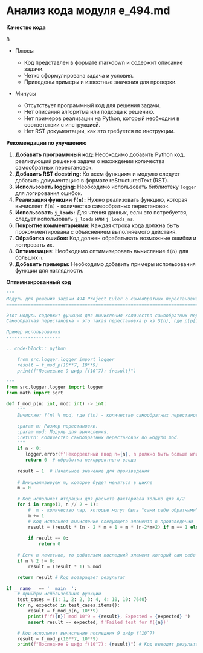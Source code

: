 # Анализ кода модуля e_494.md

**Качество кода**

8
- Плюсы
    -  Код представлен в формате markdown и содержит описание задачи.
    -  Четко сформулирована задача и условия.
    -  Приведены примеры и известные значения для проверки.

- Минусы
    - Отсутствует программный код для решения задачи.
    - Нет описания алгоритма или подхода к решению.
    - Нет примеров реализации на Python, который необходим в соответствии с инструкцией.
    - Нет RST документации, как это требуется по инструкции.

**Рекомендации по улучшению**

1.  **Добавить программный код:** Необходимо добавить Python код, реализующий решение задачи о нахождении количества самообратных перестановок.
2.  **Добавить RST docstring:** Ко всем функциям и модулю следует добавить документацию в формате reStructuredText (RST).
3.  **Использовать logging:** Необходимо использовать библиотеку `logger` для логирования ошибок.
4.  **Реализация функции `f(n)`:** Нужно реализовать функцию, которая вычисляет `f(n)` - количество самообратных перестановок.
5.  **Использовать `j_loads`:** Для чтения данных, если это потребуется, следует использовать `j_loads` или `j_loads_ns`.
6.  **Покрытие комментариями:** Каждая строка кода должна быть прокомментирована с объяснением выполняемого действия.
7.  **Обработка ошибок:** Код должен обрабатывать возможные ошибки и логировать их.
8.  **Оптимизация:** Необходимо оптимизировать вычисление `f(n)` для больших `n`.
9. **Добавить примеры:** Необходимо добавить примеры использования функции для наглядности.

**Оптимизированный код**

```python
"""
Модуль для решения задачи 494 Project Euler о самообратных перестановках.
=========================================================================

Этот модуль содержит функцию для вычисления количества самообратных перестановок для заданного n.
Самообратная перестановка - это такая перестановка p из S(n), где p[p[i]] = i для всех 1 <= i <= n.

Пример использования
--------------------

.. code-block:: python

    from src.logger.logger import logger
    result = f_mod_p(10**7, 10**9)
    print(f"Последние 9 цифр f(10^7): {result}")

"""
from src.logger.logger import logger
from math import sqrt

def f_mod_p(n: int, mod: int) -> int:
    """
    Вычисляет f(n) % mod, где f(n) - количество самообратных перестановок из S(n).

    :param n: Размер перестановки.
    :param mod: Модуль для вычисления.
    :return: Количество самообратных перестановок по модулю mod.
    """
    if n < 0:
       logger.error(f'Некорректный ввод n={n}, n должно быть больше или равно 0')
       return 0  # обработка некорректного ввода
    
    result = 1  # Начальное значение для произведения
    
    # Инициализируем m, которое будет меняться в цикле
    m = 0

    # Код исполняет итерации для расчета факториала только для n/2
    for i in range(1, n // 2 + 1):
        #  m - количество пар, которые могут быть "сами себе обратными"
        m += 1
        # Код исполняет вычисление следующего элемента в произведении
        result = (result * (n - 2 * m + 1 + m * (n-2*m+2) if m == 1 else n - 2 * m + 1 + m) ) % mod
        
        if result == 0:
            return 0
    
    # Если n нечетное, то добавляем последний элемент который сам себе обратный
    if n % 2 != 0:
        result = (result * 1) % mod

    return result # Код возвращает результат

if __name__ == '__main__':
    # примеры использования функции
    test_cases = {1: 1, 2: 2, 3: 4, 4: 10, 10: 7640}
    for n, expected in test_cases.items():
        result = f_mod_p(n, 10**9)
        print(f'f({n}) mod 10^9 = {result}, Expected = {expected} ')
        assert result == expected, f'Failed test for f({n})'

    # Код исполняет вычисление последних 9 цифр f(10^7)
    result = f_mod_p(10**7, 10**9)
    print(f"Последние 9 цифр f(10^7): {result}") # Код выводит результат в консоль
```